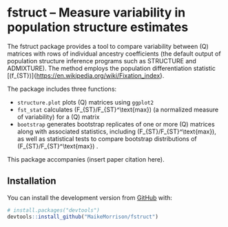 
<!-- README.md is generated from README.Rmd. Please edit that file -->

# fstruct – Measure variability in population structure estimates

<!-- badges: start -->

<!-- badges: end -->

The fstruct package provides a tool to compare variability between \(Q\)
matrices with rows of individual ancestry coefficients (the default
output of population structure inference programs such as STRUCTURE and
ADMIXTURE). The method employs the population differentiation statistic
\[\(f_{ST}\)\]{<https://en.wikipedia.org/wiki/Fixation_index>}.

The package includes three functions:

  - `structure.plot` plots \(Q\) matrices using `ggplot2`
  - `fst_stat` calculates \(F_{ST}/F_{ST}^\text{max}\) (a normalized
    measure of variability) for a \(Q\) matrix
  - `bootstrap` generates bootstrap replicates of one or more \(Q\)
    matrices along with associated statistics, including
    \(F_{ST}/F_{ST}^\text{max}\), as well as statistical tests to
    compare bootstrap distributions of \(F_{ST}/F_{ST}^\text{max}\) .

This package accompanies (insert paper citation here).

## Installation

<!-- You can install the released version of fstruct from [CRAN](https://CRAN.R-project.org) with: -->

<!-- ``` r -->

<!-- install.packages("fstruct") -->

<!-- ``` -->

You can install the development version from
[GitHub](https://github.com/) with:

``` r
# install.packages("devtools")
devtools::install_github("MaikeMorrison/fstruct")
```

<!-- ## Example -->

<!-- This is a basic example which shows you how to solve a common problem: -->

<!-- ```{r example} -->

<!-- library(fstruct) -->

<!-- ## basic example code -->

<!-- ``` -->

<!-- What is special about using `README.Rmd` instead of just `README.md`? You can include R chunks like so: -->

<!-- ```{r cars} -->

<!-- summary(cars) -->

<!-- ``` -->

<!-- You'll still need to render `README.Rmd` regularly, to keep `README.md` up-to-date. `devtools::build_readme()` is handy for this. You could also use GitHub Actions to re-render `README.Rmd` every time you push. An example workflow can be found here: <https://github.com/r-lib/actions/tree/master/examples>. -->

<!-- You can also embed plots, for example: -->

<!-- ```{r pressure, echo = FALSE} -->

<!-- plot(pressure) -->

<!-- ``` -->

<!-- In that case, don't forget to commit and push the resulting figure files, so they display on GitHub and CRAN. -->
